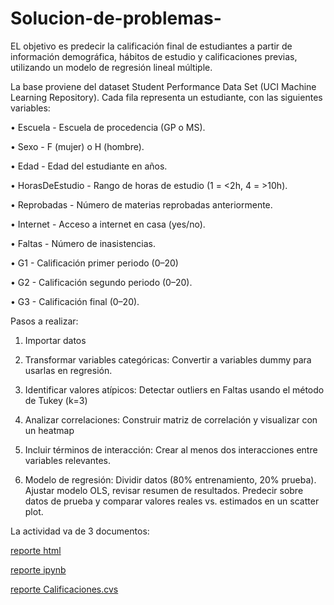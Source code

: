 # Solucion-de-problemas-

EL objetivo es predecir la calificación final de estudiantes a partir de información demográfica, hábitos de estudio y calificaciones previas, utilizando un modelo de regresión lineal múltiple. 

La base proviene del dataset Student Performance Data Set (UCI Machine Learning Repository). Cada fila representa un estudiante, con las siguientes variables:

• Escuela - Escuela de procedencia (GP o MS).

• Sexo - F (mujer) o H (hombre).

• Edad - Edad del estudiante en años.

• HorasDeEstudio - Rango de horas de estudio (1 = <2h, 4 = >10h).

• Reprobadas - Número de materias reprobadas anteriormente.

• Internet - Acceso a internet en casa (yes/no).

• Faltas - Número de inasistencias.

• G1 - Calificación primer periodo (0–20)

• G2 - Calificación segundo periodo (0–20).

• G3 - Calificación final (0–20).

Pasos a realizar: 

1. Importar datos

2. Transformar variables categóricas: Convertir a variables dummy para usarlas en regresión.

3. Identificar valores atípicos: Detectar outliers en Faltas usando el método de Tukey (k=3)

4. Analizar correlaciones: Construir matriz de correlación y visualizar con un heatmap
   
5. Incluir términos de interacción: Crear al menos dos interacciones entre variables relevantes.

6. Modelo de regresión: Dividir datos (80% entrenamiento, 20% prueba). Ajustar modelo OLS, revisar resumen de resultados. Predecir sobre datos de prueba y comparar valores reales vs. estimados en un scatter plot.

La actividad va de 3 documentos:

[reporte html](A1.5_652911.html)

[reporte ipynb](A1.5_652911.ipynb)

[reporte Calificaciones.cvs](Calificaciones.csv)


